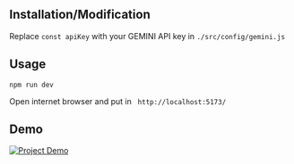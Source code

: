 
## Installation/Modification
Replace `const apiKey` with your GEMINI API key in `./src/config/gemini.js`  

## Usage
```
npm run dev
```
Open internet browser and put in ` http://localhost:5173/`

## Demo

[![Project Demo](https://chromeunboxed.com/wp-content/uploads/2023/12/GoogleGeminiAImodel.jpg)](https://youtu.be/HsyGn6IlRWs)


